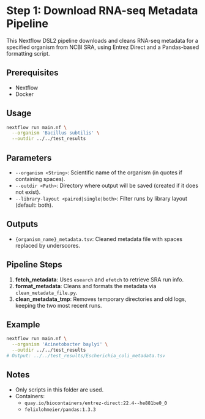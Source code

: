 # Step 1: Download RNA-seq Metadata Pipeline

This Nextflow DSL2 pipeline downloads and cleans RNA-seq metadata for a specified organism from NCBI SRA, using Entrez Direct and a Pandas-based formatting script.

## Prerequisites

- Nextflow
- Docker

## Usage

```bash
nextflow run main.nf \
  --organism 'Bacillus subtilis' \
  --outdir ../../test_results
```

## Parameters

- `--organism <String>`: Scientific name of the organism (in quotes if containing spaces).
- `--outdir <Path>`: Directory where output will be saved (created if it does not exist).
- `--library-layout <paired|single|both>`: Filter runs by library layout (default: both).

## Outputs

- `{organism_name}_metadata.tsv`: Cleaned metadata file with spaces replaced by underscores.

## Pipeline Steps

1. **fetch_metadata**: Uses `esearch` and `efetch` to retrieve SRA run info.
2. **format_metadata**: Cleans and formats the metadata via `clean_metadata_file.py`.
3. **clean_metadata_tmp**: Removes temporary directories and old logs, keeping the two most recent runs.

## Example

```bash
nextflow run main.nf \
  --organism 'Acinetobacter baylyi' \
  --outdir ../../test_results
# Output: ../../test_results/Escherichia_coli_metadata.tsv
```

## Notes

- Only scripts in this folder are used.
- Containers:
  - `quay.io/biocontainers/entrez-direct:22.4--he881be0_0`
  - `felixlohmeier/pandas:1.3.3`
